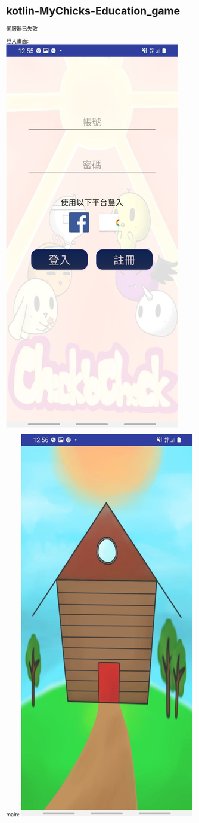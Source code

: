 # kotlin-MyChicks-Education_game

伺服器已失效

登入畫面:
![image](https://github.com/ashyfox/kotlin-MyChicks-Education_game/blob/main/logn.jpg)

main:
![image](https://github.com/ashyfox/kotlin-MyChicks-Education_game/blob/main/main.jpg)

